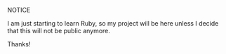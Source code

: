 NOTICE

I am just starting to learn Ruby, so my project will be here unless I decide that this will not be public anymore.

Thanks!
